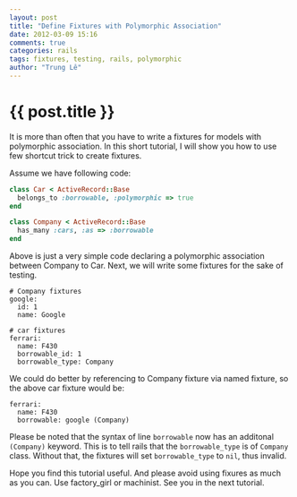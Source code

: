 ```yaml
---
layout: post
title: "Define Fixtures with Polymorphic Association"
date: 2012-03-09 15:16
comments: true
categories: rails
tags: fixtures, testing, rails, polymorphic
author: "Trung Lê"
---
```


# {{ post.title }} #

It is more than often that you have to write a fixtures for models with polymorphic
association. In this short tutorial, I will show you how to use few shortcut trick
to create fixtures.

Assume we have following code:

```ruby
class Car < ActiveRecord::Base
  belongs_to :borrowable, :polymorphic => true
end

class Company < ActiveRecord::Base
  has_many :cars, :as => :borrowable
end

```

Above is just a very simple code declaring a polymorphic association between
Company to Car. Next, we will write some fixtures for the sake
of testing.

```
# Company fixtures
google:
  id: 1
  name: Google

# car fixtures
ferrari:
  name: F430
  borrowable_id: 1
  borrowable_type: Company
```

We could do better by referencing to Company fixture via named fixture, so
the above car fixture would be:

```
ferrari:
  name: F430
  borrowable: google (Company)
```

Please be noted that the syntax of line `borrowable` now has an additonal `(Company)`
keyword. This is to tell rails that the `borrowable_type` is of `Company` class.
Without that, the fixtures will set `borrowable_type` to `nil`, thus invalid.

Hope you find this tutorial useful. And please avoid using fixures as much as you can. Use factory_girl or machinist. See you in the next tutorial.